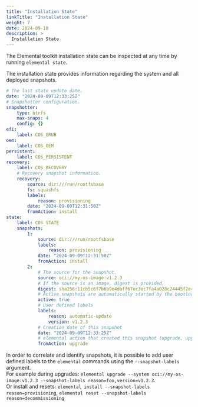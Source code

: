 ```yaml
---
title: "Installation State"
linkTitle: "Installation State"
weight: 7
date: 2024-09-10
description: >
  Installation State
---
```


The Elemental toolkit installation state can be inspected at any time by running `elemental state`.  

The installation state provides information regarding the system and all deployed snapshots.  

```yaml
# The last state update date.
date: "2024-09-09T12:33:25Z"
# Snapshotter configuration.
snapshotter:
    type: btrfs
    max-snaps: 4
    config: {}
efi:
    label: COS_GRUB
oem:
    label: COS_OEM
persistent:
    label: COS_PERSISTENT
recovery:
    label: COS_RECOVERY
    # Recovery snapshot information.
    recovery:
        source: dir:///run/rootfsbase
        fs: squashfs
        labels:
            reason: provisioning
        date: "2024-09-09T12:31:50Z"
        fromAction: install
state:
    label: COS_STATE
    snapshots:
        1:
            source: dir:///run/rootfsbase
            labels:
                reason: provisioning
            date: "2024-09-09T12:31:50Z"
            fromAction: install
        2:
            # The source for the snapshot.
            source: oci://my-os-image:v1.2.3
            # If the source is an image, digest is provided.
            digest: sha256:11cb5c6f7b6b9e4daff67ec3ec7fa4a028c24445f2e4834a78e93c75d73eb5c3
            # Active snapshots are automatically started by the bootloader.
            active: true
            # User defined labels
            labels:
                reason: automatic-update
                version: v1.2.3
            # Creation date of this snapshot
            date: "2024-09-09T12:33:25Z"
            # elemental action that created this snapshot (upgrade, upgrade-recovery, install, reset).
            fromAction: upgrade
```

In order to correlate and identify snapshots, it is possible to add user defined labels to the `elemental` commands using the `--snapshot-labels` argument.  
For example during upgrades: `elemental upgrade --system oci://my-os-image:v1.2.3 --snapshot-labels reason=foo,version=v1.2.3`.  
Or install and resets: `elemental install --snapshot-labels reason=provisioning`, `elemental reset --snapshot-labels reason=decommissioning`
